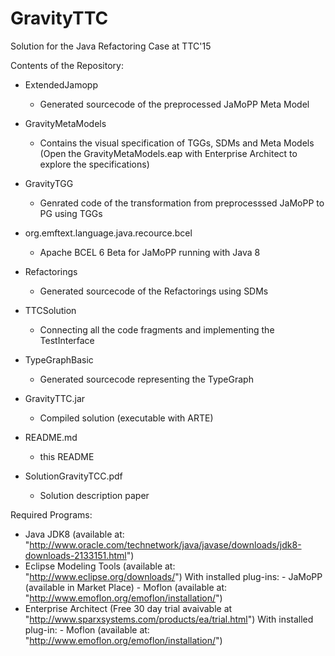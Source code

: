 # GravityTTC
Solution for the Java Refactoring Case at TTC'15

Contents of the Repository:
  
  - ExtendedJamopp      
      - Generated sourcecode of the preprocessed JaMoPP Meta Model
  
  - GravityMetaModels
      - Contains the visual specification of TGGs, SDMs and Meta Models
        (Open the GravityMetaModels.eap with Enterprise Architect to explore the specifications)
  
  - GravityTGG
      - Genrated code of the transformation from preprocesssed JaMoPP to PG using TGGs
  
  - org.emftext.language.java.recource.bcel
      - Apache BCEL 6 Beta for JaMoPP running with Java 8
      
  - Refactorings
      - Generated sourcecode of the Refactorings using SDMs
      
  - TTCSolution
      - Connecting all the code fragments and implementing the TestInterface
      
  - TypeGraphBasic
      - Generated sourcecode representing the TypeGraph
      
  - GravityTTC.jar
      - Compiled solution (executable with ARTE)
      
  - README.md
      - this README
      
  - SolutionGravityTCC.pdf
      - Solution description paper
      
      
Required Programs:

  - Java JDK8 (available at: "http://www.oracle.com/technetwork/java/javase/downloads/jdk8-downloads-2133151.html")
  - Eclipse Modeling Tools (available at: "http://www.eclipse.org/downloads/")
        With installed plug-ins: 
          - JaMoPP (available in Market Place)
          - Moflon (available at: "http://www.emoflon.org/emoflon/installation/")
  - Enterprise Architect (Free 30 day trial avaivable at "http://www.sparxsystems.com/products/ea/trial.html")
        With installed plug-in:
          - Moflon (available at: "http://www.emoflon.org/emoflon/installation/")
